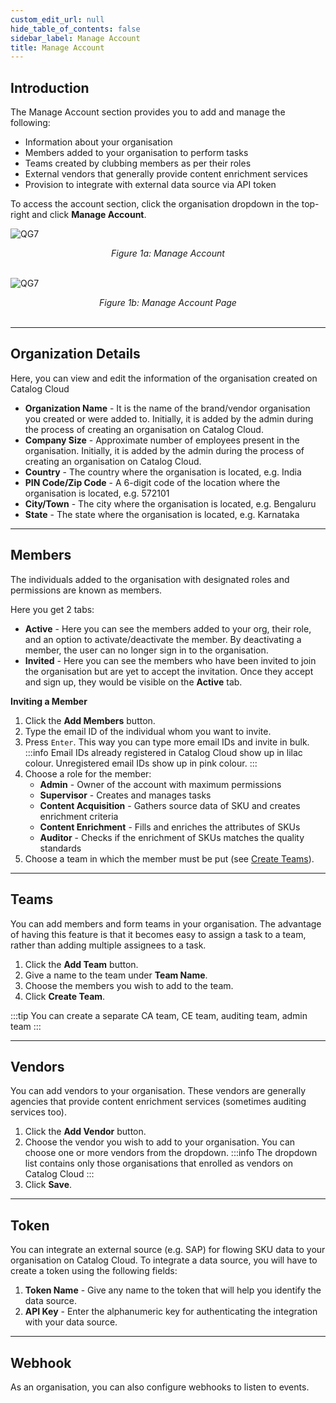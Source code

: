```yaml
---
custom_edit_url: null
hide_table_of_contents: false
sidebar_label: Manage Account
title: Manage Account
---
```



## Introduction

The Manage Account section provides you to add and manage the following:
* Information about your organisation
* Members added to your organisation to perform tasks
* Teams created by clubbing members as per their roles
* External vendors that generally provide content enrichment services
* Provision to integrate with external data source via API token

To access the account section, click the organisation dropdown in the top-right and click **Manage Account**.

![QG7](https://cdn.pixelbin.io/v2/doc/original/vms/misc/account.png)
<center><em>Figure 1a: Manage Account</em></center><br />

![QG7](https://cdn.pixelbin.io/v2/doc/original/vms/misc/my-account.png)
<center><em>Figure 1b: Manage Account Page</em></center><br />

---

## Organization Details

Here, you can view and edit the information of the organisation created on Catalog Cloud

* **Organization Name** - It is the name of the brand/vendor organisation you created or were added to. Initially, it is added by the admin during the process of creating an organisation on Catalog Cloud. 
* **Company Size** - Approximate number of employees present in the organisation. Initially, it is added by the admin during the process of creating an organisation on Catalog Cloud. 
* **Country** - The country where the organisation is located, e.g. India
* **PIN Code/Zip Code** - A 6-digit code of the location where the organisation is located, e.g. 572101
* **City/Town** - The city where the organisation is located, e.g. Bengaluru
* **State** - The state where the organisation is located, e.g. Karnataka

---

## Members

The individuals added to the organisation with designated roles and permissions are known as members.

Here you get 2 tabs:
* **Active** - Here you can see the members added to your org, their role, and an option to activate/deactivate the member. By deactivating a member, the user can no longer sign in to the organisation.
* **Invited** - Here you can see the members who have been invited to join the organisation but are yet to accept the invitation. Once they accept and sign up, they would be visible on the **Active** tab.

**Inviting a Member**

1. Click the **Add Members** button.
2. Type the email ID of the individual whom you want to invite. 
3. Press `Enter`. This way you can type more email IDs and invite in bulk.
    :::info
    Email IDs already registered in Catalog Cloud show up in lilac colour. Unregistered email IDs show up in pink colour.
    :::
4. Choose a role for the member:
    * **Admin** - Owner of the account with maximum permissions
    * **Supervisor** - Creates and manages tasks
    * **Content Acquisition** - Gathers source data of SKU and creates enrichment criteria
    * **Content Enrichment** - Fills and enriches the attributes of SKUs
    * **Auditor** - Checks if the enrichment of SKUs matches the quality standards
5. Choose a team in which the member must be put (see [Create Teams](#teams)).

---

## Teams

You can add members and form teams in your organisation. The advantage of having this feature is that it becomes easy to assign a task to a team, rather than adding multiple assignees to a task.

1. Click the **Add Team** button.
2. Give a name to the team under **Team Name**.
3. Choose the members you wish to add to the team.
4. Click **Create Team**.

:::tip
You can create a separate CA team, CE team, auditing team, admin team
:::

---

## Vendors

You can add vendors to your organisation. These vendors are generally agencies that provide content enrichment services (sometimes auditing services too). 

1. Click the **Add Vendor** button.
2. Choose the vendor you wish to add to your organisation. You can choose one or more vendors from the dropdown.
    :::info
    The dropdown list contains only those organisations that enrolled as vendors on Catalog Cloud
    :::
3. Click **Save**.

---

## Token

You can integrate an external source (e.g. SAP) for flowing SKU data to your organisation on Catalog Cloud. To integrate a data source, you will have to create a token using the following fields:

1. **Token Name** - Give any name to the token that will help you identify the data source.
2. **API Key** - Enter the alphanumeric key for authenticating the integration with your data source.

---

## Webhook

As an organisation, you can also configure webhooks to listen to events.




